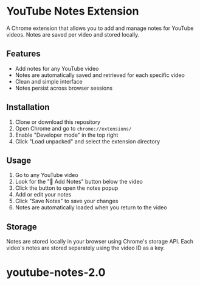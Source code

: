 # YouTube Notes Extension

A Chrome extension that allows you to add and manage notes for YouTube videos. Notes are saved per video and stored locally.

## Features

- Add notes for any YouTube video
- Notes are automatically saved and retrieved for each specific video
- Clean and simple interface
- Notes persist across browser sessions

## Installation

1. Clone or download this repository
2. Open Chrome and go to `chrome://extensions/`
3. Enable "Developer mode" in the top right
4. Click "Load unpacked" and select the extension directory

## Usage

1. Go to any YouTube video
2. Look for the "📝 Add Notes" button below the video
3. Click the button to open the notes popup
4. Add or edit your notes
5. Click "Save Notes" to save your changes
6. Notes are automatically loaded when you return to the video

## Storage

Notes are stored locally in your browser using Chrome's storage API. Each video's notes are stored separately using the video ID as a key.
# youtube-notes-2.0
